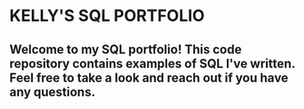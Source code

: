 # KELLY'S SQL PORTFOLIO

## Welcome to my SQL portfolio! This code repository contains examples of SQL I've written. Feel free to take a look and reach out if you have any questions.

